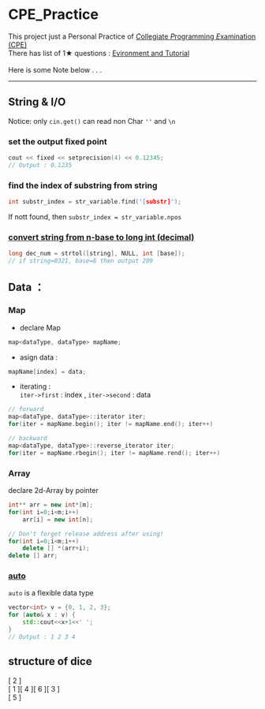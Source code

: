 # CPE_Practice

This project just a Personal Practice of [*C*ollegiate *P*rogramming *E*xamination (CPE)](https://cpe.cse.nsysu.edu.tw/)<br>
There has list of 1★ questions : [Evironment and Tutorial](https://cpe.cse.nsysu.edu.tw/environment.php)<br>
<br>
Here is some Note below . . .

---

## String & I/O
Notice: only `cin.get()` can read non Char `''` and `\n` <br>

### set the output fixed point
```cpp
cout << fixed << setprecision(4) << 0.12345;
// Output : 0.1235
```

### find the index of substring from string
```cpp
int substr_index = str_variable.find('[substr]');
```
If nott found, then `substr_index = str_variable.npos`
### [convert string from n-base to long int (decimal)](https://blog.csdn.net/qq_41822647/article/details/102838860)
```cpp
long dec_num = strtol([string], NULL, int [base]);
// if string=0321, base=8 then output 209
```

## Data ：
### Map
- declare Map
```cpp
map<dataType, dataType> mapName;
```
- asign data : 
```cpp
mapName[index] = data;
```
- iterating :<br>
`iter->first` : index , `iter->second` : data <br>
```cpp
// forward
map<dataType, dataType>::iterator iter;
for(iter = mapName.begin(); iter != mapName.end(); iter++)

// backward
map<dataType, dataType>::reverse_iterator iter;
for(iter = mapName.rbegin(); iter != mapName.rend(); iter++)
```

### Array
declare 2d-Array by pointer
```cpp
int** arr = new int*[m];
for(int i=0;i<m;i++)
    arr[i] = new int[n];

// Don't forget release address after using!
for(int i=0;i<m;i++)
    delete [] *(arr+i);
delete [] arr;
```


### [auto](https://blog.gtwang.org/programming/cpp-auto-variable-tutorial/)
`auto` is a flexible data type
```cpp
vector<int> v = {0, 1, 2, 3};
for (auto& x : v) {
    std::cout<<x+1<<' ';
}
// Output : 1 2 3 4
```

## structure of dice
[ 2 ]  
[ 1 ][ 4 ][ 6 ][ 3 ]  
[ 5 ]  